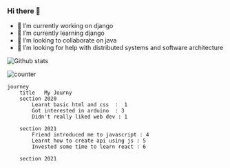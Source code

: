 ### Hi there 👋

- 🔭 I’m currently working on django
- 🌱 I’m currently learning django
- 👯 I’m looking to collaborate on java 
- 🤔 I’m looking for help with distributed systems and software architecture


![Github stats](https://github-readme-stats.vercel.app/api?username=pratik-londhe4)


![counter](https://enwkpcvf4u5d59g.m.pipedream.net)



```mermaid
journey
	title   My Journy 
	section 2020
		Learnt basic html and css  :  1
		Got interested in arduino  : 3
		Didn't really liked web dev : 1
		
	section 2021
		Friend introduced me to javascript : 4
		Learnt how to create api using js : 5
		Invested some time to learn react : 6
		
	section 2021
		
```
